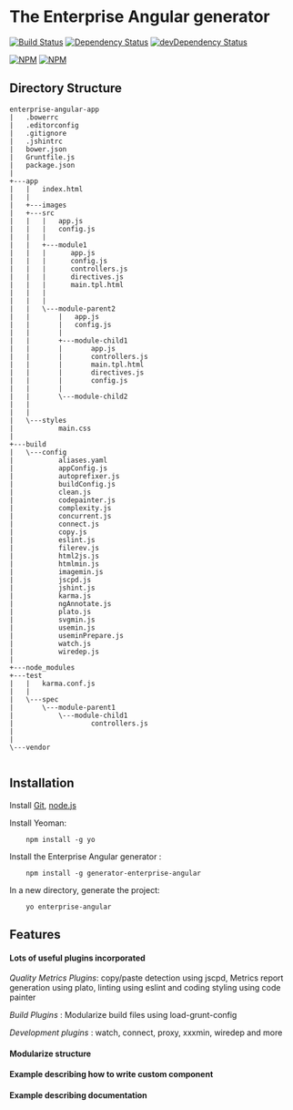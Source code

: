 # The Enterprise Angular generator 

[![Build Status](https://travis-ci.org/mnadeem/generator-enterprise-angular.svg?branch=master)](https://travis-ci.org/mnadeem/generator-enterprise-angular)
[![Dependency Status](https://david-dm.org/mnadeem/generator-enterprise-angular.svg)](https://david-dm.org/mnadeem/generator-enterprise-angular)
[![devDependency Status](https://david-dm.org/mnadeem/generator-enterprise-angular/dev-status.svg)](https://david-dm.org/mnadeem/generator-enterprise-angular#info=devDependencies)

[![NPM](https://nodei.co/npm/generator-enterprise-angular.png?downloads=true&downloadRank=true&stars=true)](https://nodei.co/npm/generator-enterprise-angular/)
[![NPM](https://nodei.co/npm-dl/generator-enterprise-angular.png)](https://nodei.co/npm/generator-enterprise-angular/)

## Directory Structure

```
enterprise-angular-app
|   .bowerrc
|   .editorconfig
|   .gitignore
|   .jshintrc
|   bower.json
|   Gruntfile.js
|   package.json
|   
+---app
|   |   index.html
|   |   
|   +---images
|   +---src
|   |   |   app.js
|   |   |   config.js
|   |   |   
|   |   +---module1
|   |   |      app.js
|   |   |      config.js
|   |   |      controllers.js
|   |   |      directives.js
|   |   |      main.tpl.html
|   |   |   
|   |   |           
|   |   \---module-parent2
|   |       |   app.js
|   |       |   config.js
|   |       |   
|   |       +---module-child1
|   |       |       app.js
|   |       |       controllers.js
|   |       |       main.tpl.html
|   |       |       directives.js
|   |       |       config.js
|   |       |       
|   |       \---module-child2
|   |              
|   |               
|   \---styles
|           main.css
|           
+---build
|   \---config
|           aliases.yaml
|           appConfig.js
|           autoprefixer.js
|           buildConfig.js
|           clean.js
|           codepainter.js
|           complexity.js
|           concurrent.js
|           connect.js
|           copy.js
|           eslint.js
|           filerev.js
|           html2js.js
|           htmlmin.js
|           imagemin.js
|           jscpd.js
|           jshint.js
|           karma.js
|           ngAnnotate.js
|           plato.js
|           svgmin.js
|           usemin.js
|           useminPrepare.js
|           watch.js
|           wiredep.js
|           
+---node_modules
+---test
|   |   karma.conf.js
|   |   
|   \---spec
|       \---module-parent1
|           \---module-child1
|                   controllers.js
|                   
|                   
\---vendor


```


## Installation

Install [Git](http://git-scm.com), [node.js](http://nodejs.org)

Install Yeoman:
```
    npm install -g yo
```
Install the Enterprise Angular generator :
```
    npm install -g generator-enterprise-angular
```

In a new directory, generate the project:
```
    yo enterprise-angular
```

## Features

#### Lots of useful plugins incorporated

_Quality Metrics Plugins_:   copy/paste detection using jscpd, Metrics report generation using plato, linting using eslint and coding styling using code painter

_Build Plugins_   : Modularize build files using load-grunt-config

_Development plugins_   : watch, connect, proxy, xxxmin, wiredep and more

#### Modularize structure

#### Example describing how to write custom component

#### Example describing documentation

